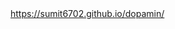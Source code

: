 <a href="https://sumit6702.github.io/dopamin/" target="_blank">
https://sumit6702.github.io/dopamin/
</a>
